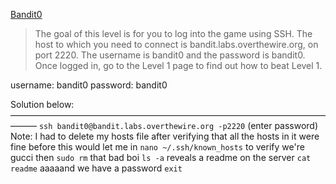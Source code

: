 [Bandit0](https://overthewire.org/wargames/bandit/bandit0.html)

> The goal of this level is for you to log into the game using SSH. The host to which you need to connect is bandit.labs.overthewire.org, on port 2220. The username is bandit0 and the password is bandit0. Once logged in, go to the Level 1 page to find out how to beat Level 1.

username: bandit0
password: bandit0

Solution below:
———————————————————————————————————————
`ssh bandit0@bandit.labs.overthewire.org -p2220`
(enter password)
Note: I had to delete my hosts file after verifying that all the hosts in it were fine before this would let me in
`nano ~/.ssh/known_hosts` to verify we're gucci
then `sudo rm` that bad boi
`ls -a` reveals a readme on the server
`cat readme` aaaaand we have a password
`exit`